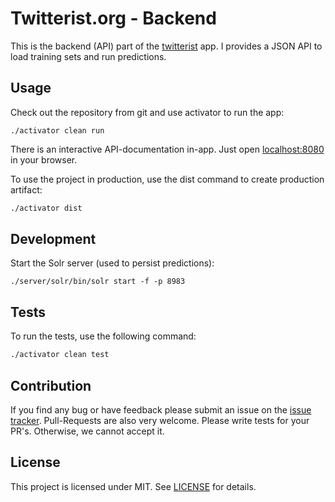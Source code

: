 Twitterist.org - Backend
========================

This is the backend (API) part of the [twitterist](twitterist.org) app. I provides a JSON API to load training sets 
and run predictions.

Usage
-----

Check out the repository from git and use activator to run the app:

```
./activator clean run
```

There is an interactive API-documentation in-app. Just open [localhost:8080](http://localhost:8080) in your browser.


To use the project in production, use the dist command to create production artifact: 

```bash
./activator dist
```

Development
-----------

Start the Solr server (used to persist predictions):

```
./server/solr/bin/solr start -f -p 8983
```

Tests
-----

To run the tests, use the following command:

```bash
./activator clean test
```

Contribution
------------

If you find any bug or have feedback please submit an issue on the 
[issue tracker](https://github.com/twitterist/backend/issues). Pull-Requests are also very welcome. Please write tests 
for your PR's. Otherwise, we cannot accept it.

License
-------

This project is licensed under MIT. See [LICENSE](LICENSE) for details.